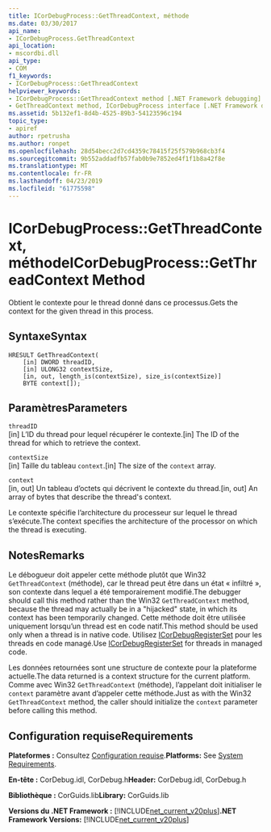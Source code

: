 ```yaml
---
title: ICorDebugProcess::GetThreadContext, méthode
ms.date: 03/30/2017
api_name:
- ICorDebugProcess.GetThreadContext
api_location:
- mscordbi.dll
api_type:
- COM
f1_keywords:
- ICorDebugProcess::GetThreadContext
helpviewer_keywords:
- ICorDebugProcess::GetThreadContext method [.NET Framework debugging]
- GetThreadContext method, ICorDebugProcess interface [.NET Framework debugging]
ms.assetid: 5b132ef1-8d4b-4525-89b3-54123596c194
topic_type:
- apiref
author: rpetrusha
ms.author: ronpet
ms.openlocfilehash: 28d54becc2d7cd4359c78415f25f579b968cb3f4
ms.sourcegitcommit: 9b552addadfb57fab0b9e7852ed4f1f1b8a42f8e
ms.translationtype: MT
ms.contentlocale: fr-FR
ms.lasthandoff: 04/23/2019
ms.locfileid: "61775598"
---
```

# <a name="icordebugprocessgetthreadcontext-method"></a><span data-ttu-id="e596b-102">ICorDebugProcess::GetThreadContext, méthode</span><span class="sxs-lookup"><span data-stu-id="e596b-102">ICorDebugProcess::GetThreadContext Method</span></span>
<span data-ttu-id="e596b-103">Obtient le contexte pour le thread donné dans ce processus.</span><span class="sxs-lookup"><span data-stu-id="e596b-103">Gets the context for the given thread in this process.</span></span>  
  
## <a name="syntax"></a><span data-ttu-id="e596b-104">Syntaxe</span><span class="sxs-lookup"><span data-stu-id="e596b-104">Syntax</span></span>  
  
```  
HRESULT GetThreadContext(  
    [in] DWORD threadID,  
    [in] ULONG32 contextSize,  
    [in, out, length_is(contextSize), size_is(contextSize)]  
    BYTE context[]);  
```  
  
## <a name="parameters"></a><span data-ttu-id="e596b-105">Paramètres</span><span class="sxs-lookup"><span data-stu-id="e596b-105">Parameters</span></span>  
 `threadID`  
 <span data-ttu-id="e596b-106">[in] L’ID du thread pour lequel récupérer le contexte.</span><span class="sxs-lookup"><span data-stu-id="e596b-106">[in] The ID of the thread for which to retrieve the context.</span></span>  
  
 `contextSize`  
 <span data-ttu-id="e596b-107">[in] Taille du tableau `context`.</span><span class="sxs-lookup"><span data-stu-id="e596b-107">[in] The size of the `context` array.</span></span>  
  
 `context`  
 <span data-ttu-id="e596b-108">[in, out] Un tableau d’octets qui décrivent le contexte du thread.</span><span class="sxs-lookup"><span data-stu-id="e596b-108">[in, out] An array of bytes that describe the thread's context.</span></span>  
  
 <span data-ttu-id="e596b-109">Le contexte spécifie l’architecture du processeur sur lequel le thread s’exécute.</span><span class="sxs-lookup"><span data-stu-id="e596b-109">The context specifies the architecture of the processor on which the thread is executing.</span></span>  
  
## <a name="remarks"></a><span data-ttu-id="e596b-110">Notes</span><span class="sxs-lookup"><span data-stu-id="e596b-110">Remarks</span></span>  
 <span data-ttu-id="e596b-111">Le débogueur doit appeler cette méthode plutôt que Win32 `GetThreadContext` (méthode), car le thread peut être dans un état « infiltré », son contexte dans lequel a été temporairement modifié.</span><span class="sxs-lookup"><span data-stu-id="e596b-111">The debugger should call this method rather than the Win32 `GetThreadContext` method, because the thread may actually be in a "hijacked" state, in which its context has been temporarily changed.</span></span> <span data-ttu-id="e596b-112">Cette méthode doit être utilisée uniquement lorsqu’un thread est en code natif.</span><span class="sxs-lookup"><span data-stu-id="e596b-112">This method should be used only when a thread is in native code.</span></span> <span data-ttu-id="e596b-113">Utilisez [ICorDebugRegisterSet](../../../../docs/framework/unmanaged-api/debugging/icordebugregisterset-interface.md) pour les threads en code managé.</span><span class="sxs-lookup"><span data-stu-id="e596b-113">Use [ICorDebugRegisterSet](../../../../docs/framework/unmanaged-api/debugging/icordebugregisterset-interface.md) for threads in managed code.</span></span>  
  
 <span data-ttu-id="e596b-114">Les données retournées sont une structure de contexte pour la plateforme actuelle.</span><span class="sxs-lookup"><span data-stu-id="e596b-114">The data returned is a context structure for the current platform.</span></span> <span data-ttu-id="e596b-115">Comme avec Win32 `GetThreadContext` (méthode), l’appelant doit initialiser le `context` paramètre avant d’appeler cette méthode.</span><span class="sxs-lookup"><span data-stu-id="e596b-115">Just as with the Win32 `GetThreadContext` method, the caller should initialize the `context` parameter before calling this method.</span></span>  
  
## <a name="requirements"></a><span data-ttu-id="e596b-116">Configuration requise</span><span class="sxs-lookup"><span data-stu-id="e596b-116">Requirements</span></span>  
 <span data-ttu-id="e596b-117">**Plateformes :** Consultez [Configuration requise](../../../../docs/framework/get-started/system-requirements.md).</span><span class="sxs-lookup"><span data-stu-id="e596b-117">**Platforms:** See [System Requirements](../../../../docs/framework/get-started/system-requirements.md).</span></span>  
  
 <span data-ttu-id="e596b-118">**En-tête :** CorDebug.idl, CorDebug.h</span><span class="sxs-lookup"><span data-stu-id="e596b-118">**Header:** CorDebug.idl, CorDebug.h</span></span>  
  
 <span data-ttu-id="e596b-119">**Bibliothèque :** CorGuids.lib</span><span class="sxs-lookup"><span data-stu-id="e596b-119">**Library:** CorGuids.lib</span></span>  
  
 <span data-ttu-id="e596b-120">**Versions du .NET Framework :** [!INCLUDE[net_current_v20plus](../../../../includes/net-current-v20plus-md.md)]</span><span class="sxs-lookup"><span data-stu-id="e596b-120">**.NET Framework Versions:** [!INCLUDE[net_current_v20plus](../../../../includes/net-current-v20plus-md.md)]</span></span>
